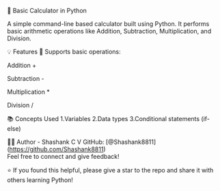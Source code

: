 🧮 Basic Calculator in Python

A simple command-line based calculator built using Python. It performs basic arithmetic operations like Addition, Subtraction, Multiplication, and Division.

💡 Features
🧠 Supports basic operations:

Addition +

Subtraction -

Multiplication \*

Division /

📚 Concepts Used
1.Variables
2.Data types
3.Conditional statements (if-else)

👨‍💻 Author - Shashank C V
GitHub: [@Shashank8811]
(https://github.com/Shashank8811)  
Feel free to connect and give feedback!

⭐ If you found this helpful, please give a star to the repo and share it with others learning Python!
